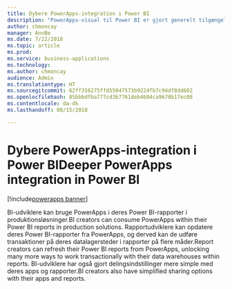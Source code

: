 ```yaml
---
title: Dybere PowerApps-integration i Power BI
description: "PowerApps-visual til Power BI er gjort generelt tilgængelig"
author: chmoncay
manager: AnnBe
ms.date: 7/22/2018
ms.topic: article
ms.prod: 
ms.service: business-applications
ms.technology: 
ms.author: chmoncay
audience: Admin
ms.translationtype: HT
ms.sourcegitcommit: 62ff356275ffd55047573b9224fb7c94df8dd602
ms.openlocfilehash: 85bbbdfba777cd3b7761deb4684ca9670b17ec08
ms.contentlocale: da-dk
ms.lasthandoff: 08/15/2018

---
```

# <a name="deeper-powerapps-integration-in-power-bi"></a><span data-ttu-id="f641c-103">Dybere PowerApps-integration i Power BI</span><span class="sxs-lookup"><span data-stu-id="f641c-103">Deeper PowerApps integration in Power BI</span></span>

[!include[powerapps banner](../includes/powerapps.md)]




<span data-ttu-id="f641c-104">BI-udviklere kan bruge PowerApps i deres Power BI-rapporter i produktionsløsninger.</span><span class="sxs-lookup"><span data-stu-id="f641c-104">BI creators can consume PowerApps within their Power BI reports in production solutions.</span></span> <span data-ttu-id="f641c-105">Rapportudviklere kan opdatere deres Power BI-rapporter fra PowerApps, og derved kan de udføre transaktioner på deres datalagersteder i rapporter på flere måder.</span><span class="sxs-lookup"><span data-stu-id="f641c-105">Report creators can refresh their Power BI reports from PowerApps, unlocking many more ways to work transactionally with their data warehouses within reports.</span></span>  <span data-ttu-id="f641c-106">BI-udviklere har også gjort delingsindstillinger mere simple med deres apps og rapporter.</span><span class="sxs-lookup"><span data-stu-id="f641c-106">BI creators also have simplified sharing options with their apps and reports.</span></span>

